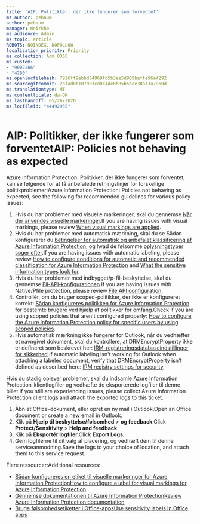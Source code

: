 ```yaml
---
title: 'AIP: Politikker, der ikke fungerer som forventet'
ms.author: pebaum
author: pebaum
manager: mnirkhe
ms.audience: Admin
ms.topic: article
ROBOTS: NOINDEX, NOFOLLOW
localization_priority: Priority
ms.collection: Adm_O365
ms.custom:
- "9002266"
- "4780"
ms.openlocfilehash: 7926ff9ebbd54969fb5b3ae5d909baffe96a4292
ms.sourcegitcommit: 2afad0b107d03cd8c4de0b85b5bee38a13a7960d
ms.translationtype: MT
ms.contentlocale: da-DK
ms.lasthandoff: 05/26/2020
ms.locfileid: "44492955"
---
```

# <a name="aip-policies-not-behaving-as-expected"></a><span data-ttu-id="6d0f2-102">AIP: Politikker, der ikke fungerer som forventet</span><span class="sxs-lookup"><span data-stu-id="6d0f2-102">AIP: Policies not behaving as expected</span></span>

<span data-ttu-id="6d0f2-103">Azure Information Protection: Politikker, der ikke fungerer som forventet, kan se følgende for at få anbefalede retningslinjer for forskellige politikproblemer:</span><span class="sxs-lookup"><span data-stu-id="6d0f2-103">Azure Information Protection: Policies not behaving as expected, see the following for recommended guidelines for various policy issues:</span></span>

1. <span data-ttu-id="6d0f2-104">Hvis du har problemer med visuelle markeringer, skal du gennemse [Når der anvendes visuelle markeringer](https://docs.microsoft.com/azure/information-protection/configure-policy-markings#when-visual-markings-are-applied).</span><span class="sxs-lookup"><span data-stu-id="6d0f2-104">If you are having issues with visual markings, please review [When visual markings are applied](https://docs.microsoft.com/azure/information-protection/configure-policy-markings#when-visual-markings-are-applied).</span></span>
2. <span data-ttu-id="6d0f2-105">Hvis du har problemer med automatisk mærkning, skal du se Sådan konfigurerer du [betingelser for automatisk og anbefalet klassificering af Azure Information Protection,](https://docs.microsoft.com/azure/information-protection/configure-policy-classification) og hvad de følsomme [oplysningstyper søger efter](https://docs.microsoft.com/office365/securitycompliance/what-the-sensitive-information-types-look-for).</span><span class="sxs-lookup"><span data-stu-id="6d0f2-105">If you are having issues with automatic labeling, please review [How to configure conditions for automatic and recommended classification for Azure Information Protection](https://docs.microsoft.com/azure/information-protection/configure-policy-classification) and [What the sensitive information types look for](https://docs.microsoft.com/office365/securitycompliance/what-the-sensitive-information-types-look-for).</span></span>
3. <span data-ttu-id="6d0f2-106">Hvis du har problemer med indbygget/p-fil-beskyttelse, skal du gennemse [Fil-API-konfigurationen](https://docs.microsoft.com/azure/information-protection/develop/file-api-configuration).</span><span class="sxs-lookup"><span data-stu-id="6d0f2-106">If you are having issues with Native/Pfile protection, please review [File API configuration](https://docs.microsoft.com/azure/information-protection/develop/file-api-configuration).</span></span>
4. <span data-ttu-id="6d0f2-107">Kontrollér, om du bruger scoped-politikker, der ikke er konfigureret korrekt: [Sådan konfigureres politikken for Azure Information Protection for bestemte brugere ved hjælp af politikker for omfang](https://docs.microsoft.com/azure/information-protection/configure-policy-scope).</span><span class="sxs-lookup"><span data-stu-id="6d0f2-107">Check if you are using scoped policies that aren't configured properly: [How to configure the Azure Information Protection policy for specific users by using scoped policies](https://docs.microsoft.com/azure/information-protection/configure-policy-scope).</span></span>
5. <span data-ttu-id="6d0f2-108">Hvis automatisk mærkning ikke fungerer for Outlook, når du vedhæfter et navngivet dokument, skal du kontrollere, at DRMEncryptProperty ikke er defineret som beskrevet her: [IRM-registreringsdatabaseindstillinger for sikkerhed](https://docs.microsoft.com/deployoffice/security/protect-sensitive-messages-and-documents-by-using-irm-in-office#office-2016-irm-registry-key-options).</span><span class="sxs-lookup"><span data-stu-id="6d0f2-108">If automatic labeling isn't working for Outlook when attaching a labeled document, verify that DRMEncryptProperty isn't defined as described here: [IRM registry settings for security](https://docs.microsoft.com/deployoffice/security/protect-sensitive-messages-and-documents-by-using-irm-in-office#office-2016-irm-registry-key-options).</span></span>

<span data-ttu-id="6d0f2-109">Hvis du stadig oplever problemer, skal du indsamle Azure Information Protection-klientlogfiler og vedhæfte de eksporterede logfiler til denne billet.</span><span class="sxs-lookup"><span data-stu-id="6d0f2-109">If you still are experiencing issues, please collect Azure Information Protection client logs and attach the exported logs to this ticket.</span></span>

1. <span data-ttu-id="6d0f2-110">Åbn et Office-dokument, eller opret en ny mail i Outlook.</span><span class="sxs-lookup"><span data-stu-id="6d0f2-110">Open an Office document or create a new email in Outlook.</span></span>
2. <span data-ttu-id="6d0f2-111">Klik på **Hjælp til beskyttelse/følsomhed**  >  **og feedback**.</span><span class="sxs-lookup"><span data-stu-id="6d0f2-111">Click **Protect/Sensitivity** > **Help and feedback**.</span></span>
3. <span data-ttu-id="6d0f2-112">Klik på **Eksportér logfiler**.</span><span class="sxs-lookup"><span data-stu-id="6d0f2-112">Click **Export Logs**.</span></span>
4. <span data-ttu-id="6d0f2-113">Gem logfilerne til dit valg af placering, og vedhæft dem til denne serviceanmodning.</span><span class="sxs-lookup"><span data-stu-id="6d0f2-113">Save the logs to your choice of location, and attach them to this service request.</span></span>

<span data-ttu-id="6d0f2-114">Flere ressourcer:</span><span class="sxs-lookup"><span data-stu-id="6d0f2-114">Additional resources:</span></span>

- [<span data-ttu-id="6d0f2-115">Sådan konfigureres en etiket til visuelle markeringer for Azure Information Protection</span><span class="sxs-lookup"><span data-stu-id="6d0f2-115">How to configure a label for visual markings for Azure Information Protection</span></span>](https://docs.microsoft.com/azure/information-protection/configure-policy-markings)
- [<span data-ttu-id="6d0f2-116">Gennemse dokumentationen til Azure Information Protection</span><span class="sxs-lookup"><span data-stu-id="6d0f2-116">Review Azure Information Protection documentation</span></span>](https://docs.microsoft.com/azure/information-protection/what-is-information-protection)
- [<span data-ttu-id="6d0f2-117">Bruge følsomhedsetiketter i Office-apps</span><span class="sxs-lookup"><span data-stu-id="6d0f2-117">Use sensitivity labels in Office apps</span></span>](https://docs.microsoft.com/microsoft-365/compliance/sensitivity-labels-office-apps)

